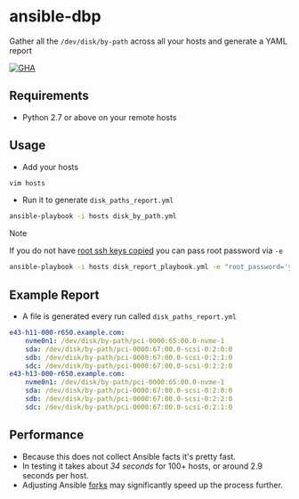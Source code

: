 # ansible-dbp
Gather all the `/dev/disk/by-path` across all your hosts and generate a YAML report

[![GHA](https://github.com/sadsfae/ansible-dbp/actions/workflows/ansible-lint.yml/badge.svg)](https://github.com/sadsfae/ansible-dbp/actions)

## Requirements
* Python 2.7 or above on your remote hosts

## Usage

* Add your hosts
```bash
vim hosts
```
* Run it to generate `disk_paths_report.yml`
```bash
ansible-playbook -i hosts disk_by_path.yml
```
>[!NOTE]
> If you do not have [root ssh keys copied](https://github.com/sadsfae/ansible-sshkeys) you can pass root password via `-e`
>

```bash
ansible-playbook -i hosts disk_report_playbook.yml -e "root_password='your_password'"
```
## Example Report
* A file is generated every run called `disk_paths_report.yml`

```yaml
e43-h11-000-r650.example.com:
    nvme0n1: /dev/disk/by-path/pci-0000:65:00.0-nvme-1
    sda: /dev/disk/by-path/pci-0000:67:00.0-scsi-0:2:0:0
    sdb: /dev/disk/by-path/pci-0000:67:00.0-scsi-0:2:1:0
    sdc: /dev/disk/by-path/pci-0000:67:00.0-scsi-0:2:2:0
e43-h13-000-r650.example.com:
    nvme0n1: /dev/disk/by-path/pci-0000:65:00.0-nvme-1
    sda: /dev/disk/by-path/pci-0000:67:00.0-scsi-0:2:0:0
    sdb: /dev/disk/by-path/pci-0000:67:00.0-scsi-0:2:2:0
    sdc: /dev/disk/by-path/pci-0000:67:00.0-scsi-0:2:1:0
```

## Performance
* Because this does not collect Ansible facts it's pretty fast.
* In testing it takes about _34 seconds_ for 100+ hosts, or around 2.9 seconds per host.
* Adjusting Ansible [forks](https://docs.ansible.com/ansible/latest/playbook_guide/playbooks_strategies.html#setting-the-number-of-forks) may significantly speed up the process further.
